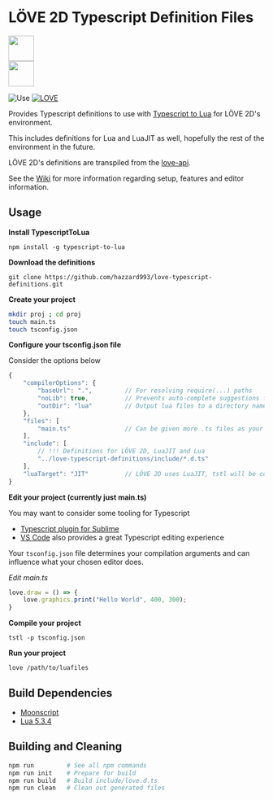 # LÖVE 2D Typescript Definition Files

<div><img src="https://raw.githubusercontent.com/remojansen/logo.ts/master/ts.png" width="50" height="50" /></div>
<div><img src="https://bytebucket.org/rude/love/raw/0075bd3f1a52d61f21e995ab536f41f77e3a5655/platform/unix/love.svg" width="50" height="50" /></div>

![Use](https://i.imgur.com/NPfeARe.png)
[![LOVE](https://img.shields.io/badge/L%C3%96VE-11.1-EA316E.svg)](http://love2d.org/)

Provides Typescript definitions to use with [Typescript to Lua](https://github.com/Perryvw/TypescriptToLua) for LÖVE 2D's environment.

This includes definitions for Lua and LuaJIT as well, hopefully the rest of the environment in the future.

LÖVE 2D's definitions are transpiled from the [love-api](https://github.com/love2d-community/love-api).

See the [Wiki](https://github.com/hazzard993/love-typescript-definitions/wiki) for more information regarding setup, features and editor information.

## Usage
**Install TypescriptToLua**

`npm install -g typescript-to-lua`

**Download the definitions**

`git clone https://github.com/hazzard993/love-typescript-definitions.git`

**Create your project**

```bash
mkdir proj ; cd proj
touch main.ts
touch tsconfig.json
```

**Configure your tsconfig.json file**

Consider the options below
```js
{
    "compilerOptions": {
        "baseUrl": ".",         // For resolving require(...) paths
        "noLib": true,          // Prevents auto-complete suggestions from non-lua libraries
        "outDir": "lua"         // Output lua files to a directory named lua
    },
    "files": [
        "main.ts"               // Can be given more .ts files as your project grows
    ],
    "include": [
        // !!! Definitions for LÖVE 2D, LuaJIT and Lua
        "../love-typescript-definitions/include/*.d.ts"
    ],
    "luaTarget": "JIT"          // LÖVE 2D uses LuaJIT, tstl will be considerate of LuaJIT's environment
}
```

**Edit your project (currently just main.ts)**

You may want to consider some tooling for Typescript
- [Typescript plugin for Sublime](https://packagecontrol.io/packages/TypeScript)
- [VS Code](https://code.visualstudio.com/) also provides a great Typescript editing experience

Your `tsconfig.json` file determines your compilation arguments and can influence what your chosen editor does.

*Edit main.ts*
```ts
love.draw = () => {
    love.graphics.print("Hello World", 400, 300);
}
```

**Compile your project**

`tstl -p tsconfig.json`

**Run your project**

`love /path/to/luafiles`

## Build Dependencies
- [Moonscript](https://moonscript.org)
- [Lua 5.3.4](https://www.lua.org/download.html)

## Building and Cleaning
```bash
npm run         # See all npm commands
npm run init    # Prepare for build
npm run build   # Build include/love.d.ts
npm run clean   # Clean out generated files
```
